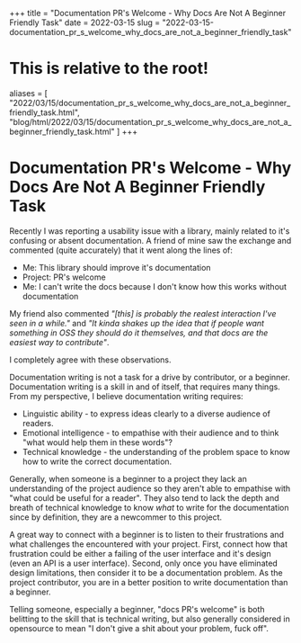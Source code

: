 +++
title = "Documentation PR's Welcome - Why Docs Are Not A Beginner Friendly Task"
date = 2022-03-15
slug = "2022-03-15-documentation_pr_s_welcome_why_docs_are_not_a_beginner_friendly_task"
# This is relative to the root!
aliases = [ "2022/03/15/documentation_pr_s_welcome_why_docs_are_not_a_beginner_friendly_task.html", "blog/html/2022/03/15/documentation_pr_s_welcome_why_docs_are_not_a_beginner_friendly_task.html" ]
+++
# Documentation PR\'s Welcome - Why Docs Are Not A Beginner Friendly Task

Recently I was reporting a usability issue with a library, mainly
related to it\'s confusing or absent documentation. A friend of mine saw
the exchange and commented (quite accurately) that it went along the
lines of:

-   Me: This library should improve it\'s documentation
-   Project: PR\'s welcome
-   Me: I can\'t write the docs because I don\'t know how this works
    without documentation

My friend also commented *\"\[this\] is probably the realest interaction
I've seen in a while.\"* and *\"It kinda shakes up the idea that if
people want something in OSS they should do it themselves, and that docs
are the easiest way to contribute\"*.

I completely agree with these observations.

Documentation writing is not a task for a drive by contributor, or a
beginner. Documentation writing is a skill in and of itself, that
requires many things. From my perspective, I believe documentation
writing requires:

-   Linguistic ability - to express ideas clearly to a diverse audience
    of readers.
-   Emotional intelligence - to empathise with their audience and to
    think \"what would help them in these words\"?
-   Technical knowledge - the understanding of the problem space to know
    how to write the correct documentation.

Generally, when someone is a beginner to a project they lack an
understanding of the project audience so they aren\'t able to empathise
with \"what could be useful for a reader\". They also tend to lack the
depth and breath of technical knowledge to know *what* to write for the
documentation since by definition, they are a newcommer to this project.

A great way to connect with a beginner is to listen to their
frustrations and what challenges the encountered with your project.
First, connect how that frustration could be either a failing of the
user interface and it\'s design (even an API is a user interface).
Second, only once you have eliminated design limitations, then consider
it to be a documentation problem. As the project contributor, you are in
a better position to write documentation than a beginner.

Telling someone, especially a beginner, \"docs PR\'s welcome\" is both
belitting to the skill that is technical writing, but also generally
considered in opensource to mean \"I don\'t give a shit about your
problem, fuck off\".

